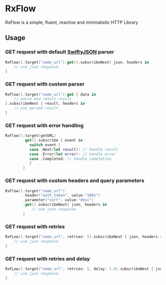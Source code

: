# RxFlow
RxFlow is a simple, fluent, reactive and minimalistic HTTP Library

## Usage
### GET request with default [SwiftyJSON](https://github.com/SwiftyJSON/SwiftyJSON) parser
```swift
RxFlow().target("some_url").get().subscribeNext{ json, headers in
    // use json response
}
```
### GET request with custom parser
```swift
RxFlow().target("some_url").get { data in
	// parse and return result
}.subscribeNext { result, headers in
    // use parsed result
}
```
### GET request with error handling
```swift
RxFlow().target(getURL)
        .get().subscribe { event in
           switch event {
           case .Next(let result): // handle result
           case .Error(let error): // handle error
           case .Completed: // handle completion
           }
        }
```
### GET request with custom headers and query parameters
```swift
RxFlow().target("some_url")
        .header("auth_token", value:"1001")
        .parameter("sort", value:"desc")
        .get().subscribeNext{ json, headers in
            // use json response
        }
```
### GET request with retries
```swift
RxFLow().target("some_url", retries: 5).subscribeNext { json, headers in 
    // use json response
}
```
### GET request with retries and delay
```swift
RxFLow().target("some_url", retries: 5, delay: 1.0).subscribeNext { json, headers in 
    // use json response
}
```


